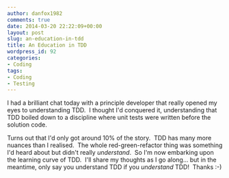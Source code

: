 ```yaml
---
author: danfox1982
comments: true
date: 2014-03-20 22:22:09+00:00
layout: post
slug: an-education-in-tdd
title: An Education in TDD
wordpress_id: 92
categories:
- Coding
tags:
- Coding
- Testing
---
```


I had a brilliant chat today with a principle developer that really opened my eyes to understanding TDD.  I thought I'd conquered it, understanding that TDD boiled down to a discipline where unit tests were written before the solution code.



Turns out that I'd only got around 10% of the story.  TDD has many more nuances than I realised.  The whole red-green-refactor thing was something I'd heard about but didn't really _understand_.  So I'm now embarking upon the learning curve of TDD.  I'll share my thoughts as I go along... but in the meantime, only say you understand TDD if you _understand_ TDD!  Thanks :-)
